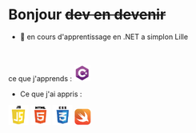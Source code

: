 # Bonjour ~~dev en devenir~~ 

- 🔭 en cours d'apprentissage en .NET a simplon Lille 
<br>
<br>
ce que j'apprends :                
<img src="logo.png" alt="" height="33px" width="33px">

- Ce que j'ai appris : 
<div>
 <img src="js.png" alt="" height="40px" width="40px">
 <img src="html.png" alt="" height="40px" width="40px">
 <img src="css.png" alt="" height="40px" width="40px">
 <img src="swift.png" alt="" height="33px" width="33px">
</div>
